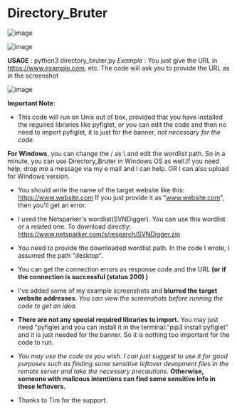 # Directory_Bruter


![image](https://user-images.githubusercontent.com/59505246/137506689-0fa99554-4dd1-4466-9944-4cea00ca449f.png)


![image](https://user-images.githubusercontent.com/59505246/137520206-2573536e-d0b0-4bf4-8636-5a543b25875c.png)

**USAGE** : python3 directory_bruter.py
*Example* : You just give the URL in https://www.example.com, etc. The code will ask you to provide the URL as in the screenshot 

![image](https://user-images.githubusercontent.com/59505246/137521719-1eafb0df-6d6c-4fdc-9e6c-99141455c459.png)

**Important Note**:

- This code will run on Unix out of box, provided that you have installed the reguired libraries like pyfiglet, or you can edit the code and then no need to import pyfiglet, it is just for the banner, *not necessary for the code.* 

**For Windows**, you can change the / as \ and edit the wordlist path. So in a minute, you can use Directory_Bruter in Windows OS as well.If you need help, drop me a message via my e mail and I can help. OR I can also upload for Windows version.

- You should write the name of the target website like this: https://www.website.com  If you just provide it as "www.website.com", then you'll get an error.

- I used the Netsparker's wordlist(SVNDigger). You can use this wordlist or a related one. To download directly: https://www.netsparker.com/s/research/SVNDigger.zip

- You need to provide the downloaded wordlist path. In the code I wrote, I assumed the path "desktop".

- You can get the connection errors as response code and the URL **(or if the connection is successful (status 200) )** 

- I've added some of my example screenshots and **blurred the target website addresses**. *You can view the screenshots before running the code to get an idea.*

- **There are not any special required libraries to import.** You may just need "pyfiglet and you can install it in the terminal:"pip3 install pyfiglet" and it is just needed for the banner. So it is nothing too important for the code to run.

- _You may use the code as you wish. I can just suggest to use it for good purposes such as finding some sensitive leftover devopment files in the remote server and take the necessary precautions._ **Otherwise, someone with malicous intentions can find some sensitive info in these leftovers.**

- Thanks to Tim for the support. 
